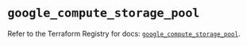 # `google_compute_storage_pool`

Refer to the Terraform Registry for docs: [`google_compute_storage_pool`](https://registry.terraform.io/providers/hashicorp/google/6.32.0/docs/resources/compute_storage_pool).
